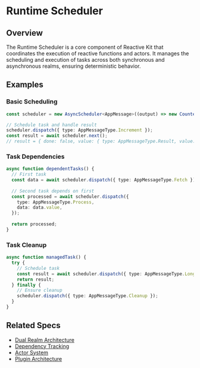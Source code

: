 # Runtime Scheduler

## Overview
The Runtime Scheduler is a core component of Reactive Kit that coordinates the execution of reactive functions and actors. It manages the scheduling and execution of tasks across both synchronous and asynchronous realms, ensuring deterministic behavior.

## Examples

### Basic Scheduling
```typescript
const scheduler = new AsyncScheduler<AppMessage>((output) => new CounterActor(output));

// Schedule task and handle result
scheduler.dispatch({ type: AppMessageType.Increment });
const result = await scheduler.next();
// result = { done: false, value: { type: AppMessageType.Result, value: 1 } }
```

### Task Dependencies
```typescript
async function dependentTasks() {
  // First task
  const data = await scheduler.dispatch({ type: AppMessageType.Fetch });
  
  // Second task depends on first
  const processed = await scheduler.dispatch({
    type: AppMessageType.Process,
    data: data.value,
  });
  
  return processed;
}
```

### Task Cleanup
```typescript
async function managedTask() {
  try {
    // Schedule task
    const result = await scheduler.dispatch({ type: AppMessageType.LongRunning });
    return result;
  } finally {
    // Ensure cleanup
    scheduler.dispatch({ type: AppMessageType.Cleanup });
  }
}
```

## Related Specs
- [Dual Realm Architecture](./dual-realm-architecture.spec.md)
- [Dependency Tracking](./dependency-tracking.spec.md)
- [Actor System](./actor-system.spec.md)
- [Plugin Architecture](./plugin-architecture.spec.md) 
